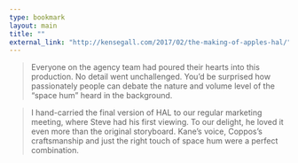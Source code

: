 ```yaml
---
type: bookmark
layout: main
title: ""
external_link: "http://kensegall.com/2017/02/the-making-of-apples-hal/"
---
```

> Everyone on the agency team had poured their hearts into this production. No detail went unchallenged. You’d be surprised how passionately people can debate the nature and volume level of the “space hum” heard in the background.

> I hand-carried the final version of HAL to our regular marketing meeting, where Steve had his first viewing. To our delight, he loved it even more than the original storyboard. Kane’s voice, Coppos’s craftsmanship and just the right touch of space hum were a perfect combination.
